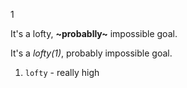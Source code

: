 1

It's a lofty, **~probablly~** impossible goal.

It's a *lofty(1)*, probably impossible goal.

1. `lofty` - really high